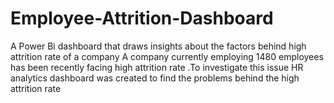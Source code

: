 # Employee-Attrition-Dashboard
A Power Bi dashboard that draws insights about the factors behind high attrition rate of  a company
A company currently employing 1480 employees has been recently facing high attrition rate .To investigate this issue HR analytics dashboard was created to find the problems behind the high attrition rate 
